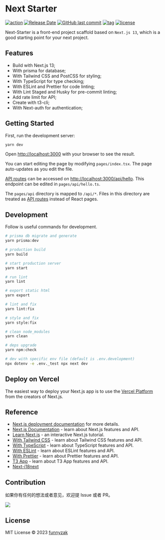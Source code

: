 # Next Starter

[![action][ci-image]][ci-url] [![Release Date][rle-image]][rle-url] [![GitHub last commit][last-commit-image]][repository-url] [![tag][tag-image]][rle-url] [![license][license-image]][repository-url]

[ci-image]: https://github.com/funnyzak/next-starter/actions/workflows/test.yml/badge.svg
[ci-url]: https://github.com/funnyzak/next-starter/actions
[license-image]: https://img.shields.io/github/license/funnyzak/next-starter.svg?style=flat-square
[repository-url]: https://github.com/funnyzak/next-starter
[repo-size-image]: https://img.shields.io/github/repo-size/funnyzak/next-starter
[commit-activity-image]: https://img.shields.io/github/commit-activity/m/funnyzak/next-starter?style=flat-square
[last-commit-image]: https://img.shields.io/github/last-commit/funnyzak/next-starter?style=flat-square&lable=commit
[rle-image]: https://img.shields.io/github/release-date/funnyzak/next-starter.svg?label=release
[rle-url]: https://github.com/funnyzak/next-starter/releases/latest
[sg-url]: https://sourcegraph.com/github.com/funnyzak/next-starter
[sg-image]: https://img.shields.io/badge/view%20on-Sourcegraph-brightgreen.svg?style=flat-square
[tag-image]: https://img.shields.io/github/tag/funnyzak/next-starter.svg

Next-Starter is a front-end project scaffold based on `Next.js 13`, which is a good starting point for your next project.

## Features

- Build with Next.js 13;
- With prisma for database;
- With Tailwind CSS and PostCSS for styling;
- With TypeScript for type checking;
- With ESLint and Prettier for code linting;
- With Lint Staged and Husky for pre-commit linting;
- Add rate limit for API;
- Create with t3-cli;
- With Next-auth for authentication;

## Getting Started

First, run the development server:

```bash
yarn dev
```

Open [http://localhost:3000](http://localhost:3000) with your browser to see the result.

You can start editing the page by modifying `pages/index.tsx`. The page auto-updates as you edit the file.

[API routes](https://nextjs.org/docs/api-routes/introduction) can be accessed on [http://localhost:3000/api/hello](http://localhost:3000/api/hello). This endpoint can be edited in `pages/api/hello.ts`.

The `pages/api` directory is mapped to `/api/*`. Files in this directory are treated as [API routes](https://nextjs.org/docs/api-routes/introduction) instead of React pages.

## Development

Follow is useful commands for development.

```bash
# prisma db migrate and generate
yarn prisma:dev

# production build
yarn build

# start production server
yarn start

# run lint
yarn lint

# export static html
yarn export

# lint and fix
yarn lint:fix

# style and fix
yarn style:fix

# clean node_modules
yarn clean

# deps upgrade
yarn npm:check

# dev with specific env file (default is .env.development)
npx dotenv -e .env._test npx next dev

```

## Deploy on Vercel

The easiest way to deploy your Next.js app is to use the [Vercel Platform](https://vercel.com/new?utm_medium=default-template&filter=next.js&utm_source=create-next-app&utm_campaign=create-next-app-readme) from the creators of Next.js.

## Reference

- [Next.js deployment documentation](https://nextjs.org/docs/deployment) for more details.
- [Next.js Documentation](https://nextjs.org/docs) - learn about Next.js features and API.
- [Learn Next.js](https://nextjs.org/learn) - an interactive Next.js tutorial.
- [With Tailwind CSS](https://tailwindcss.com/docs/installation) - learn about Tailwind CSS features and API.
- [With TypeScript](https://www.typescriptlang.org/docs/) - learn about TypeScript features and API.
- [With ESLint](https://eslint.org/docs/user-guide/getting-started) - learn about ESLint features and API.
- [With Prettier](https://prettier.io/docs/en/index.html) - learn about Prettier features and API.
- [T3 App](https://create.t3.gg/en/usage/trpc) - learn about T3 App features and API.
- [Next-i18next](https://github.com/i18next/next-i18next)

## Contribution

如果你有任何的想法或者意见，欢迎提 Issue 或者 PR。

<a href="https://github.com/funnyzak/next-starter/graphs/contributors">
  <img src="https://contrib.rocks/image?repo=funnyzak/next-starter" />
</a>

## License

MIT License © 2023 [funnyzak](https://github.com/funnyzak)
